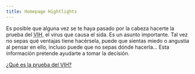 ```yaml
---
title: Homepage Hightlights
---
```


Es posible que alguna vez se te haya pasado por la cabeza hacerte la prueba del <acronym title="Virus de inmunodeficiencia humana">VIH</acronym>, el virus que causa el sida. Es un asunto importante. Tal vez no sepas qué ventajas tiene hacérsela, puede que sientas miedo o angustia al pensar en ello, incluso puede que no sepas dónde hacerla… Esta información pretende ayudarte a tomar la decisión.

[¿Qué es la prueba del VIH? <i class="fa fa-chevron-circle-right" aria-hidden="true"></i>](/prueba-vih.html?classes=button,primary)